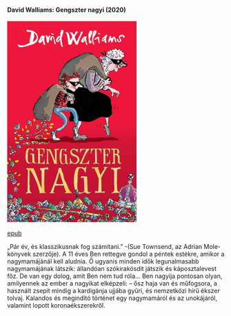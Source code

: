 #### <a name="id_1218">David Walliams: Gengszter nagyi (2020)</a>
<img src="https://github.com/BercziSandor/calibre_lib/raw/main/David%20Walliams/Gengszter%20nagyi%20%281218%29/cover.jpg" alt="cover" width="300"/>

[epub](https://github.com/BercziSandor/calibre_lib/raw/main/David%20Walliams/Gengszter%20nagyi%20%281218%29/Gengszter%20nagyi%20-%20David%20Walliams.epub)
<div>
<p>„Pár év, és klasszikusnak fog számítani.” -(Sue Townsend, az Adrian Mole-könyvek szerzője). A 11 éves Ben rettegve gondol a péntek estékre, amikor a nagymamájánál kell aludnia. Ő ugyanis minden idők legunalmasabb nagymamájának látszik: állandóan szókirakósdit játszik és káposztalevest főz. De van egy dolog, amit Ben nem tud róla… Ben nagyija pontosan olyan, amilyennek az ember a nagyikat elképzeli: – ősz haja van és műfogsora, a használt zsepit mindig a kardigánja ujjába gyűri, és nemzetközi hírű ékszer tolvaj. Kalandos és megindító történet egy nagymamáról és az unokájáról, valamint lopott koronaékszerekről.</p></div>

